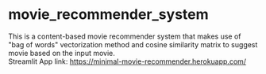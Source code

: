 # movie_recommender_system
This is a content-based movie recommender system that makes use of "bag of words" vectorization method and cosine similarity matrix to suggest movie based on the input movie.<br>
Streamlit App link: https://minimal-movie-recommender.herokuapp.com/
